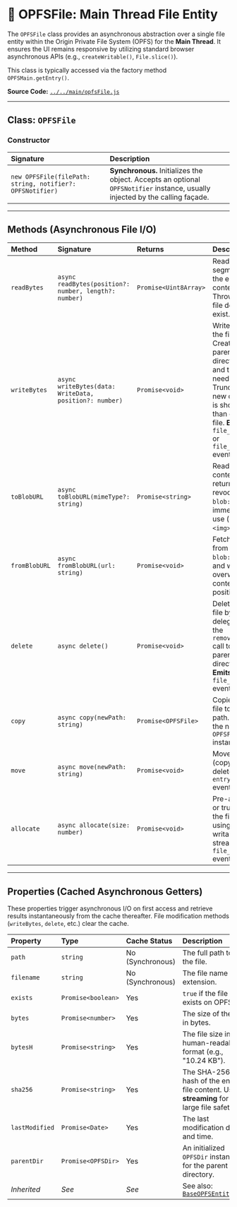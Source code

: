 # 📄 OPFSFile: Main Thread File Entity

The `OPFSFile` class provides an asynchronous abstraction over a single file entity within the Origin Private File System (OPFS) for the **Main Thread**. It ensures the UI remains responsive by utilizing standard browser asynchronous APIs (e.g., `createWritable()`, `File.slice()`).

This class is typically accessed via the factory method `OPFSMain.getEntry()`.

**Source Code:** [`../../main/opfsFile.js`](../../main/opfsFile.js)

---

## Class: `OPFSFile`

### Constructor

| Signature | Description |
| :--- | :--- |
| `new OPFSFile(filePath: string, notifier?: OPFSNotifier)` | **Synchronous.** Initializes the object. Accepts an optional `OPFSNotifier` instance, usually injected by the calling façade. |

---

## Methods (Asynchronous File I/O)

| Method | Signature | Returns | Description |
| :--- | :--- | :--- | :--- |
| `readBytes` | `async readBytes(position?: number, length?: number)` | `Promise<Uint8Array>` | Reads a segment or the entire file content. Throws if the file does not exist. |
| `writeBytes` | `async writeBytes(data: WriteData, position?: number)` | `Promise<void>` | Writes data to the file. Creates parent directories and the file if needed. Truncates if new content is shorter than existing file. **Emits** `file_created` or `file_modified` events. |
| `toBlobURL` | `async toBlobURL(mimeType?: string)` | `Promise<string>` | Reads file content and returns a revocable `blob:` URL for immediate use (e.g., in `<img>` tags). |
| `fromBlobURL` | `async fromBlobURL(url: string)` | `Promise<void>` | Fetches data from a URL or `blob:` URL and writes it, overwriting content from position 0. |
| `delete` | `async delete()` | `Promise<void>` | Deletes the file by delegating the `removeEntry` call to its parent directory. **Emits** `file_deleted` event. |
| `copy` | `async copy(newPath: string)` | `Promise<OPFSFile>` | Copies the file to a new path. Returns the new `OPFSFile` instance. |
| `move` | `async move(newPath: string)` | `Promise<void>` | Moves the file (copy-then-delete). **Emits** `entry_moved` event. |
| `allocate` | `async allocate(size: number)` | `Promise<void>` | Pre-allocates or truncates the file size using the writable stream. **Emits** `file_modified` event. |

---

## Properties (Cached Asynchronous Getters)

These properties trigger asynchronous I/O on first access and retrieve results instantaneously from the cache thereafter. File modification methods (`writeBytes`, `delete`, etc.) clear the cache.

| Property | Type | Cache Status | Description |
| :--- | :--- | :--- | :--- |
| `path` | `string` | No (Synchronous) | The full path to the file. |
| `filename` | `string` | No (Synchronous) | The file name with extension. |
| `exists` | `Promise<boolean>` | Yes | `true` if the file exists on OPFS. |
| `bytes` | `Promise<number>` | Yes | The size of the file in bytes. |
| `bytesH` | `Promise<string>` | Yes | The file size in human-readable format (e.g., "10.24 KB"). |
| `sha256` | `Promise<string>` | Yes | The SHA-256 hash of the entire file content. Uses **streaming** for large file safety. |
| `lastModified` | `Promise<Date>` | Yes | The last modification date and time. |
| `parentDir` | `Promise<OPFSDir>` | Yes | An initialized `OPFSDir` instance for the parent directory. |
| *Inherited* | *See* | *See* | See also: [`BaseOPFSEntity.md`](./BaseOPFSEntity.md) |
